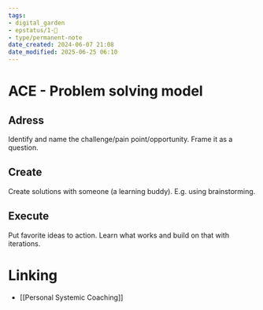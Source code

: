 ```yaml
---
tags: 
- digital_garden
- epstatus/1-🌱
- type/permanent-note
date_created: 2024-06-07 21:08
date_modified: 2025-06-25 06:10
---
```

# ACE - Problem solving model

## Adress

Identify and name the challenge/pain point/opportunity. Frame it as a question.

## Create

Create solutions with someone (a learning buddy). E.g. using brainstorming.

## Execute

Put favorite ideas to action. Learn what works and build on that with iterations.

# Linking

+ [[Personal Systemic Coaching]]

